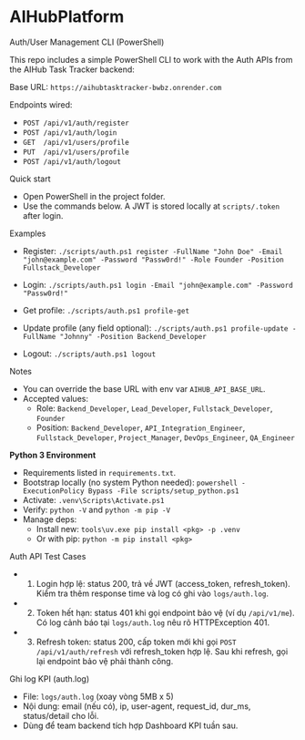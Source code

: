 # AIHubPlatform

Auth/User Management CLI (PowerShell)

This repo includes a simple PowerShell CLI to work with the Auth APIs from the AIHub Task Tracker backend:

Base URL: `https://aihubtasktracker-bwbz.onrender.com`

Endpoints wired:
- `POST /api/v1/auth/register`
- `POST /api/v1/auth/login`
- `GET  /api/v1/users/profile`
- `PUT  /api/v1/users/profile`
- `POST /api/v1/auth/logout`

Quick start
- Open PowerShell in the project folder.
- Use the commands below. A JWT is stored locally at `scripts/.token` after login.

Examples
- Register:
  `./scripts/auth.ps1 register -FullName "John Doe" -Email "john@example.com" -Password "Passw0rd!" -Role Founder -Position Fullstack_Developer`

- Login:
  `./scripts/auth.ps1 login -Email "john@example.com" -Password "Passw0rd!"`

- Get profile:
  `./scripts/auth.ps1 profile-get`

- Update profile (any field optional):
  `./scripts/auth.ps1 profile-update -FullName "Johnny" -Position Backend_Developer`

- Logout:
  `./scripts/auth.ps1 logout`

Notes
- You can override the base URL with env var `AIHUB_API_BASE_URL`.
- Accepted values:
  - Role: `Backend_Developer`, `Lead_Developer`, `Fullstack_Developer`, `Founder`
  - Position: `Backend_Developer`, `API_Integration_Engineer`, `Fullstack_Developer`, `Project_Manager`, `DevOps_Engineer`, `QA_Engineer`

**Python 3 Environment**
- Requirements listed in `requirements.txt`.
- Bootstrap locally (no system Python needed):
  `powershell -ExecutionPolicy Bypass -File scripts/setup_python.ps1`
- Activate: `.venv\Scripts\Activate.ps1`
- Verify: `python -V` and `python -m pip -V`
- Manage deps:
  - Install new: `tools\uv.exe pip install <pkg> -p .venv`
  - Or with pip: `python -m pip install <pkg>`

Auth API Test Cases
- 1) Login hợp lệ: status 200, trả về JWT (access_token, refresh_token). Kiểm tra thêm response time và log có ghi vào `logs/auth.log`.
- 2) Token hết hạn: status 401 khi gọi endpoint bảo vệ (ví dụ `/api/v1/me`). Có log cảnh báo tại `logs/auth.log` nêu rõ HTTPException 401.
- 3) Refresh token: status 200, cấp token mới khi gọi `POST /api/v1/auth/refresh` với refresh_token hợp lệ. Sau khi refresh, gọi lại endpoint bảo vệ phải thành công.

Ghi log KPI (auth.log)
- File: `logs/auth.log` (xoay vòng 5MB x 5)
- Nội dung: email (nếu có), ip, user-agent, request_id, dur_ms, status/detail cho lỗi.
- Dùng để team backend tích hợp Dashboard KPI tuần sau.
